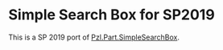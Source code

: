 # Simple Search Box for SP2019

This is a SP 2019 port of [Pzl.Part.SimpleSearchBox](https://github.com/Puzzlepart/spfx-solutions/tree/master/Pzl.Part.SimpleSearchBox).

